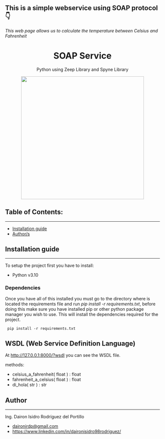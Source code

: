 ## This is a simple webservice using SOAP protocol👇


*This web page allows us to calculate the temperature between Celsius and Fahrenheit*

<h1 align="center"> SOAP Service</h1>
<p align="center"> Python using Zeep Library and Spyne Library</p>
<p align="center">
<img width='400px' src="https://upload.wikimedia.org/wikipedia/commons/thumb/5/5e/Webservices-en.svg/1024px-Webservices-en.svg.png"/></p> 

## Table of Contents:
---

- [Installation guide](#Installation-guide)
- [Author/s](#Author/s)


 	
## Installation guide
---
To setup the project first you have to install:
- Python v3.10

### Dependencies
Once you have all of this installed you must go to the directory where is located the requirements file and run   *pip install -r requirements.txt*, before doing this make sure you have installed pip or other python package manager you wish to use. This will install the dependencies required for the project.

     pip install -r requirements.txt

## WSDL (Web Service Definition Language)
At http://127.0.0.1:8000/?wsdl you can see the WSDL file.

methods:
- celsius_a_fahrenheit( float ) : float
- fahrenheit_a_celsius( float ) : float
- di_hola( str ) : str


## Author
---
Ing. Dairon Isidro Rodríguez del Portillo
- daironirdp@gmail.com
- https://www.linkedin.com/in/daironisidro98rodriguez/


